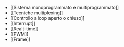 - [[Sistema monoprogrammato e multiprogrammato]]
- [[Tecniche multiplexing]]
- [[Controllo a loop aperto o chiuso]]
- [[Interrupt]]
- [[Realt-time]]
- [[PWM]]
- [[Frame]]